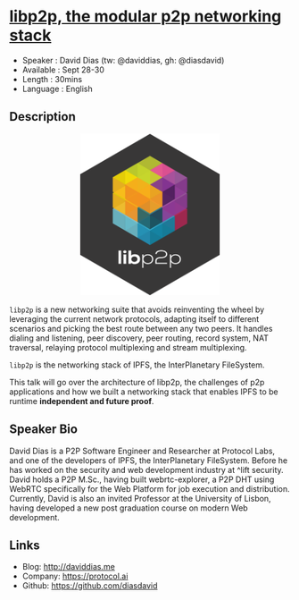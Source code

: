 [libp2p, the modular p2p networking stack](https://libp2p.io)
========================

* Speaker   : David Dias (tw: @daviddias, gh: @diasdavid)
* Available : Sept 28-30
* Length    : 30mins
* Language  : English

Description
-----------

<div align="center"
  <a href="libp2p.io"><img width="250" src="https://github.com/libp2p/libp2p/blob/master/logo/alternates/libp2p-logo-alt-2.png?raw=true" alt="libp2p hex logo" /></a>
</div>

`libp2p` is a new networking suite that avoids reinventing the wheel by leveraging the current network protocols, adapting itself to different scenarios and picking the best route between any two peers. It handles dialing and listening, peer discovery, peer routing, record system, NAT traversal, relaying protocol multiplexing and stream multiplexing.

`libp2p` is the networking stack of IPFS, the InterPlanetary FileSystem.

This talk will go over the architecture of libp2p, the challenges of p2p applications and how we built a networking stack that enables IPFS to be runtime **independent and future proof**.


Speaker Bio
-----------

David Dias is a P2P Software Engineer and Researcher at Protocol Labs, and one of the developers of IPFS, the InterPlanetary FileSystem. Before he has worked on the security and web development industry at ^lift security. David holds a P2P M.Sc., having built webrtc-explorer, a P2P DHT using WebRTC specifically for the Web Platform for job execution and distribution. Currently, David is also an invited Professor at the University of Lisbon, having developed a new post graduation course on modern Web development.

Links
-----

* Blog: http://daviddias.me
* Company: https://protocol.ai
* Github: https://github.com/diasdavid
